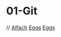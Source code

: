 # 01-Git

//
[Alfach](34/photo.jpg)
[Eggs](https://pixabay.com/get/57e2d1424354ac14f6d1867dda35367b1d39d8e65650744f_1920.jpg)
[Eggs](https://pixabay.com/get/57e2d1424354ac14f6d1867dda35367b1d39d8e65650744f_1920.jpg "EGGGGGGGSs")
